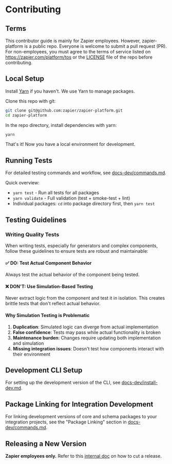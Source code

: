 # Contributing

## Terms

This contributor guide is mainly for Zapier employees. However, zapier-platform is a
public repo. Everyone is welcome to submit a pull request (PR). For non-employees, you
must agree to the terms of service listed on https://zapier.com/platform/tos or the
[LICENSE][license] file of the repo before contributing.

## Local Setup

Install [Yarn][yarn] if you haven't. We use Yarn to manage packages.

Clone this repo with git:

```bash
git clone git@github.com:zapier/zapier-platform.git
cd zapier-platform
```

In the repo directory, install dependencies with yarn:

```bash
yarn
```

That's it! Now you have a local environment for development.

## Running Tests

For detailed testing commands and workflow, see [docs-dev/commands.md](docs-dev/commands.md).

Quick overview:
- `yarn test` - Run all tests for all packages
- `yarn validate` - Full validation (test + smoke-test + lint)
- Individual packages: `cd` into package directory first, then `yarn test`

## Testing Guidelines

### Writing Quality Tests

When writing tests, especially for generators and complex components, follow these guidelines to ensure tests are robust and maintainable:

#### ✅ DO: Test Actual Component Behavior

Always test the actual behavior of the component being tested.

#### ❌ DON'T: Use Simulation-Based Testing

Never extract logic from the component and test it in isolation. This creates brittle tests that don't reflect actual behavior.

#### Why Simulation Testing is Problematic

1. **Duplication**: Simulated logic can diverge from actual implementation
2. **False confidence**: Tests may pass while actual functionality is broken  
3. **Maintenance burden**: Changes require updating both implementation and simulation
4. **Missing integration issues**: Doesn't test how components interact with their environment

## Development CLI Setup

For setting up the development version of the CLI, see [docs-dev/install-dev.md](docs-dev/install-dev.md).

## Package Linking for Integration Development

For linking development versions of core and schema packages to your integration projects, see the "Package Linking" section in [docs-dev/commands.md](docs-dev/commands.md).

## Releasing a New Version

**Zapier employees only.** Refer to this [internal doc][releasing] on how to cut a release.


[license]: https://github.com/zapier/zapier-platform/blob/main/LICENSE
[yarn]: https://yarnpkg.com
[ci]: https://github.com/zapier/zapier-platform/actions/workflows/ci.yaml
[releasing]: https://coda.io/d/_di0MgBhlCWf/Releasing-a-New-zapier-platform-Version_su5eD
[mocha-only]: https://mochajs.org/#exclusive-tests
[yarn-link]: https://classic.yarnpkg.com/en/docs/cli/link
